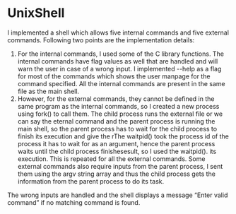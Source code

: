 # UnixShell
I implemented a shell which allows five internal commands and five external commands. 
Following two points are the implementation details:
1) For the internal commands, I used some of the C library functions. The internal commands have flag values as well that are handled and will warn the user in case of a wrong input. I implemented --help as a flag for most of the commands which shows the user manpage for the command specified. All the internal commands are present in the same file as the main shell.
2) However, for the external commands, they cannot be defined in the same program as the internal commands, so I created a new process using fork() to call them. The child process runs the external file or we can say the eternal command and the parent process is running the main shell, so the parent process has to wait for the child process to finish its execution and give the rThe waitpid() took the process id of the process it has to wait for as an argument, hence the parent process waits until the child process finishesesult, so I used the waitpid().  its execution. This is repeated for all the external commands. Some external commands also require inputs from the parent process, I sent them using the argv string array and thus the child process gets the information from the parent process to do its task.

The wrong inputs are handled and the shell displays a message “Enter valid command” if no matching command is found.
